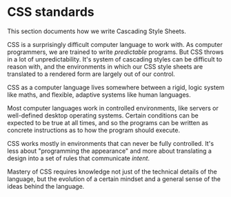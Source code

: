 # CSS standards

This section documents how we write Cascading Style Sheets.

CSS is a surprisingly difficult computer language to work with. As computer programmers, we are trained to write _predictable_ programs. But CSS throws in a lot of unpredictability. It's system of cascading styles can be difficult to reason with, and the environments in which our CSS style sheets are translated to a rendered form are largely out of our control.

CSS as a computer language lives somewhere between a rigid, logic system like maths, and flexible, adaptive systems like human languages.

Most computer languages work in controlled environments, like servers or well-defined desktop operating systems. Certain conditions can be expected to be true at all times, and so the programs can be written as concrete instructions as to how the program should execute.

CSS works mostly in environments that can never be fully controlled. It's less about "programming the appearance" and more about translating a design into a set of rules that communicate _intent_.

Mastery of CSS requires knowledge not just of the technical details of the language, but the evolution of a certain mindset and a general sense of the ideas behind the language.
